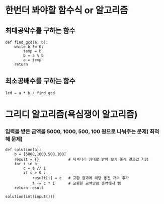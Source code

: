 # 한번더 봐야할 함수식 or 알고리즘

## 최대공약수를 구하는 함수
```
def find_gcd(a, b):
    while b != 0:
        temp = b
        b = a % b
        a = temp
    return 
```   
## 최소공배수를 구하는 함수
 ```
 lcd = a * b / find_gcd
 ```

# 그리디 알고리즘(욕심쟁이 알고리즘)
### 입력을 받은 금액을 5000, 1000, 500, 100 원으로 나눠주는 문제( 최적해 문제)

```
def solution(a):
    b = [5000,1000,500,100]
    result = {}             # 딕셔너리 형태로 받아 보기 좋게 결과값 저장 
    for i in b:
        c = a // i
        if c > 0 :
            result[i] = c   # 교환 결과에 해당 동전 개수 추가
            a -= c * i      # 교환한 금액만큼 총액에서 뺌
    return result        

solution(int(input()))

```
